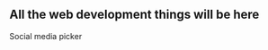 <h2>All the web development things will be here</h2>
<a href="https://sathviksesha.github.io/MERN/Assignment1/" target="_blank" style="text-decoration:none;">Social media picker</a>
